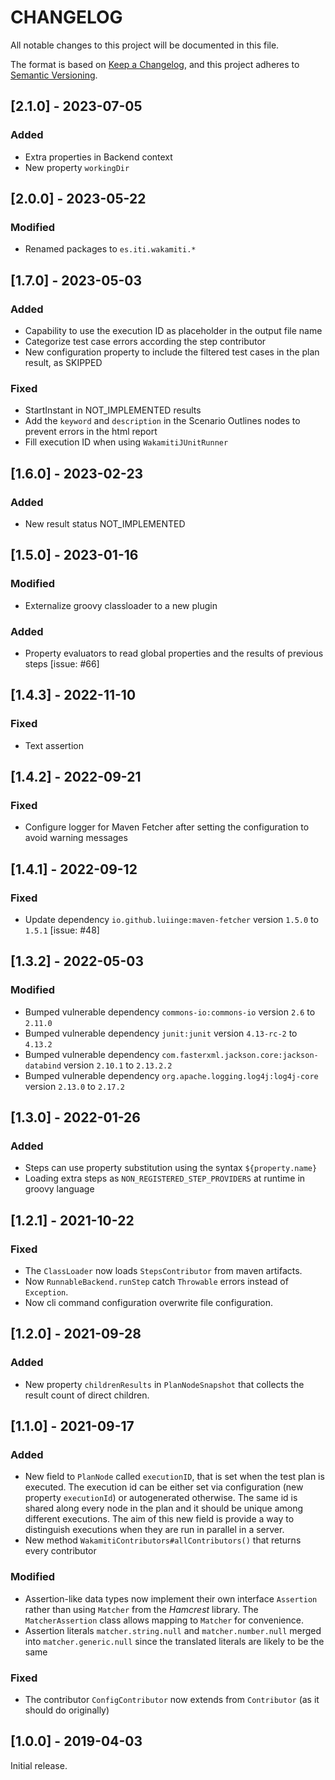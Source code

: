 # CHANGELOG

All notable changes to this project will be documented in this file.

The format is based on [Keep a Changelog][1],
and this project adheres to [Semantic Versioning][2].

## [2.1.0] - 2023-07-05

### Added
- Extra properties in Backend context
- New property `workingDir`


## [2.0.0] - 2023-05-22

### Modified

- Renamed packages to ```es.iti.wakamiti.*```


## [1.7.0] - 2023-05-03

### Added

- Capability to use the execution ID as placeholder in the output file name
- Categorize test case errors according the step contributor
- New configuration property to include the filtered test cases in the plan result, as SKIPPED

### Fixed

- StartInstant in NOT_IMPLEMENTED results
- Add the `keyword` and `description` in the Scenario Outlines nodes to prevent errors in the html report
- Fill execution ID when using `WakamitiJUnitRunner`

## [1.6.0] - 2023-02-23

### Added

- New result status NOT_IMPLEMENTED

## [1.5.0] - 2023-01-16

### Modified

- Externalize groovy classloader to a new plugin

### Added

- Property evaluators to read global properties and the results of previous steps [issue: #66]

## [1.4.3] - 2022-11-10

### Fixed

- Text assertion

## [1.4.2] - 2022-09-21

### Fixed

- Configure logger for Maven Fetcher after setting the configuration to avoid warning messages

## [1.4.1] - 2022-09-12

### Fixed

- Update dependency `io.github.luiinge:maven-fetcher` version `1.5.0` to `1.5.1` [issue: #48]

## [1.3.2] - 2022-05-03

### Modified

- Bumped vulnerable dependency `commons-io:commons-io` version `2.6` to `2.11.0`
- Bumped vulnerable dependency `junit:junit` version `4.13-rc-2` to `4.13.2`
- Bumped vulnerable dependency `com.fasterxml.jackson.core:jackson-databind` version `2.10.1` to `2.13.2.2`
- Bumped vulnerable dependency `org.apache.logging.log4j:log4j-core` version `2.13.0` to `2.17.2`

## [1.3.0] - 2022-01-26

### Added

- Steps can use property substitution using the syntax `${property.name}`
- Loading extra steps as `NON_REGISTERED_STEP_PROVIDERS` at runtime in groovy language

## [1.2.1] - 2021-10-22

### Fixed

- The `ClassLoader` now loads `StepsContributor` from maven artifacts.
- Now `RunnableBackend.runStep` catch `Throwable` errors instead of `Exception`.
- Now cli command configuration overwrite file configuration.

## [1.2.0] - 2021-09-28

### Added

- New property `childrenResults` in `PlanNodeSnapshot` that collects the result count of direct children.

## [1.1.0] - 2021-09-17

### Added

- New field to `PlanNode` called `executionID`, that is set when the test plan is 
executed. The execution id can be either set via configuration (new property `executionId`) or 
autogenerated otherwise. The same id is shared along every node in the plan and it should be 
unique among different executions. The aim of this new field is provide a way to distinguish
executions when they are run in parallel in a server.
- New method `WakamitiContributors#allContributors()` that returns every contributor

### Modified

- Assertion-like data types now implement their own interface `Assertion` rather than 
using `Matcher` from the *Hamcrest* library. The `MatcherAssertion` class allows mapping to
`Matcher` for convenience.
- Assertion literals `matcher.string.null` and `matcher.number.null` merged into 
`matcher.generic.null` since the translated literals are likely to be the same

### Fixed

- The contributor `ConfigContributor` now extends from `Contributor` (as it should do originally)

## [1.0.0] - 2019-04-03

Initial release.  


[1]: <https://keepachangelog.com/en/1.0.0/>
[2]: <https://semver.org>